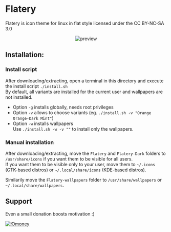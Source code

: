 # Flatery
Flatery is icon theme for linux in flat style licensed under the CC BY-NC-SA 3.0 

<p align="center">
  <img src="https://raw.githubusercontent.com/cbrnix/Flatery/master/cover.png" alt="preview"/>
</p>


## Installation:

### Install script
After downloading/extracting, open a terminal in this directory and execute the install script `./install.sh`  
By default, all variants are installed for the current user and wallpapers are not installed.

* Option `-g` installs globally, needs root privileges
* Option `-v` allows to choose variants (eg. `./install.sh -v "Orange Orange-Dark Mint"`)
* Option `-w` installs wallpapers  
Use `./install.sh -w -v ""` to install only the wallpapers.


### Manual installation
After downloading/extracting, move the `Flatery` and `Flatery-Dark` folders to `/usr/share/icons` if you want them to be visible for all users.  
If you want them to be visible only to your user, move them to `~/.icons` (GTK-based distros) or `~/.local/share/icons` (KDE-based distros).

Similarily move the `Flatery-wallpapers` folder to `/usr/share/wallpapers` or `~/.local/share/wallpapers`.


## Support
Even a small donation boosts motivation :) 

[![Юmoney](https://i.imgur.com/KrkyEbB.png)](https://yoomoney.ru/to/41001796418567)


